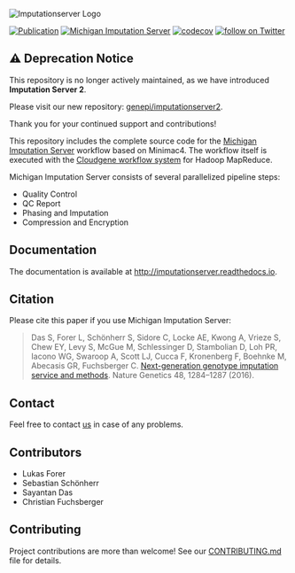 ![Imputationserver Logo](logo.png)

[![Publication](https://img.shields.io/badge/Published-Nature%20Genetics-26af64.svg?colorB=26af64&style=popout)](https://www.nature.com/articles/ng.3656)
[![Michigan Imputation Server](https://github.com/genepi/imputationserver/actions/workflows/run-tests.yml/badge.svg)](https://github.com/genepi/imputationserver/actions/workflows/run-tests.yml)
[![codecov](https://codecov.io/gh/genepi/imputationserver/branch/master/graph/badge.svg)](https://codecov.io/gh/genepi/imputationserver)
 <a href="https://twitter.com/intent/follow?screen_name=umimpute"> <img src="https://img.shields.io/twitter/follow/umimpute.svg?style=social" alt="follow on Twitter"></a>

## ⚠️ Deprecation Notice

This repository is no longer actively maintained, as we have introduced **Imputation Server 2**.

Please visit our new repository: [genepi/imputationserver2](https://github.com/genepi/imputationserver2).

Thank you for your continued support and contributions!

This repository includes the complete source code for the [Michigan Imputation Server](https://imputationserver.sph.umich.edu) workflow based on Minimac4.
The workflow itself is executed with the [Cloudgene workflow system](https://github.com/genepi/cloudgene) for Hadoop MapReduce.

Michigan Imputation Server consists of several parallelized pipeline steps:

- Quality Control
- QC Report
- Phasing and Imputation
- Compression and Encryption

## Documentation
The documentation is available at http://imputationserver.readthedocs.io.

## Citation
Please cite this paper if you use Michigan Imputation Server:

> Das S, Forer L, Schönherr S, Sidore C, Locke AE, Kwong A, Vrieze S, Chew EY, Levy S, McGue M, Schlessinger D, Stambolian D, Loh PR, Iacono WG, Swaroop A, Scott LJ, Cucca F, Kronenberg F, Boehnke M, Abecasis GR, Fuchsberger C. [Next-generation genotype imputation service and methods](https://www.ncbi.nlm.nih.gov/pubmed/27571263). Nature Genetics 48, 1284–1287 (2016).

## Contact

Feel free to contact [us](https://imputationserver.sph.umich.edu/index.html#!pages/contact) in case of any problems.

## Contributors

- Lukas Forer
- Sebastian Schönherr
- Sayantan Das
- Christian Fuchsberger

## Contributing
Project contributions are more than welcome! See our [CONTRIBUTING.md](CONTRIBUTING.md) file for details.
